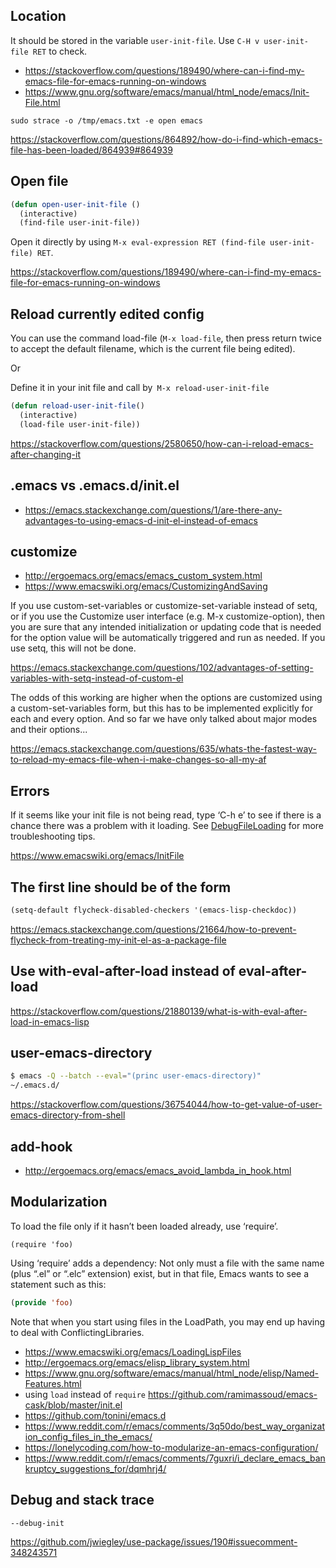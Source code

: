 ## Location

It should be stored in the variable `user-init-file`. Use `C-H v user-init-file RET` to check.

- https://stackoverflow.com/questions/189490/where-can-i-find-my-emacs-file-for-emacs-running-on-windows
- https://www.gnu.org/software/emacs/manual/html_node/emacs/Init-File.html

`sudo strace -o /tmp/emacs.txt -e open emacs`

https://stackoverflow.com/questions/864892/how-do-i-find-which-emacs-file-has-been-loaded/864939#864939

## Open file

```lisp
(defun open-user-init-file ()
  (interactive)
  (find-file user-init-file))
```

Open it directly by using `M-x eval-expression RET (find-file user-init-file) RET`.

https://stackoverflow.com/questions/189490/where-can-i-find-my-emacs-file-for-emacs-running-on-windows

## Reload currently edited config

You can use the command load-file (`M-x load-file`, then press return twice to accept the default filename, which is the current file being edited).

Or

Define it in your init file and call by` M-x reload-user-init-file`

```lisp
(defun reload-user-init-file()
  (interactive)
  (load-file user-init-file))
```

https://stackoverflow.com/questions/2580650/how-can-i-reload-emacs-after-changing-it

## .emacs vs .emacs.d/init.el

- https://emacs.stackexchange.com/questions/1/are-there-any-advantages-to-using-emacs-d-init-el-instead-of-emacs

## customize

- http://ergoemacs.org/emacs/emacs_custom_system.html
- https://www.emacswiki.org/emacs/CustomizingAndSaving


If you use custom-set-variables or customize-set-variable instead of setq, or if you use the Customize user interface (e.g. M-x customize-option), then you are sure that any intended initialization or updating code that is needed for the option value will be automatically triggered and run as needed. If you use setq, this will not be done.


https://emacs.stackexchange.com/questions/102/advantages-of-setting-variables-with-setq-instead-of-custom-el

The odds of this working are higher when the options are customized using a custom-set-variables form, but this has to be implemented explicitly for each and every option. And so far we have only talked about major modes and their options...

https://emacs.stackexchange.com/questions/635/whats-the-fastest-way-to-reload-my-emacs-file-when-i-make-changes-so-all-my-af

## Errors

If it seems like your init file is not being read, type ‘C-h e’ to see if there is a chance there was a problem with it loading. See [DebugFileLoading](https://www.emacswiki.org/emacs/DebugFileLoading) for more troubleshooting tips.

https://www.emacswiki.org/emacs/InitFile

## The first line should be of the form

```lisp
(setq-default flycheck-disabled-checkers '(emacs-lisp-checkdoc))
```

https://emacs.stackexchange.com/questions/21664/how-to-prevent-flycheck-from-treating-my-init-el-as-a-package-file

## Use with-eval-after-load instead of eval-after-load

https://stackoverflow.com/questions/21880139/what-is-with-eval-after-load-in-emacs-lisp

## user-emacs-directory

```bash
$ emacs -Q --batch --eval="(princ user-emacs-directory)"                                                                                                                        
~/.emacs.d/
```

https://stackoverflow.com/questions/36754044/how-to-get-value-of-user-emacs-directory-from-shell

## add-hook

- http://ergoemacs.org/emacs/emacs_avoid_lambda_in_hook.html

## Modularization

To load the file only if it hasn’t been loaded already, use ‘require’.

```
(require 'foo)
```

Using ‘require’ adds a dependency: Not only must a file with the same name (plus “.el” or “.elc” extension) exist, but in that file, Emacs wants to see a statement such as this:

```lisp
(provide 'foo)
```

Note that when you start using files in the LoadPath, you may end up having to deal with ConflictingLibraries.

- https://www.emacswiki.org/emacs/LoadingLispFiles
- http://ergoemacs.org/emacs/elisp_library_system.html
- https://www.gnu.org/software/emacs/manual/html_node/elisp/Named-Features.html
- using `load` instead of `require` https://github.com/ramimassoud/emacs-cask/blob/master/init.el
- https://github.com/tonini/emacs.d
- https://www.reddit.com/r/emacs/comments/3q50do/best_way_organization_config_files_in_the_emacs/
- https://lonelycoding.com/how-to-modularize-an-emacs-configuration/
- https://www.reddit.com/r/emacs/comments/7guxri/i_declare_emacs_bankruptcy_suggestions_for/dqmhrj4/

## Debug and stack trace

`--debug-init`

https://github.com/jwiegley/use-package/issues/190#issuecomment-348243571